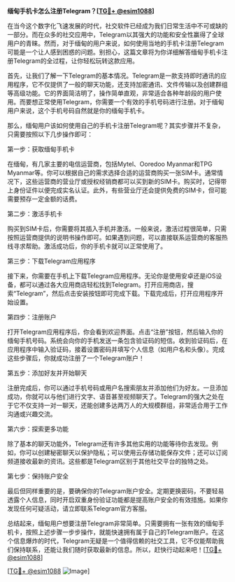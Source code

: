 **缅甸手机卡怎么注册Telegram？[[TG💪+ @esim1088](https://t.me/s/esim1088)]**

在当今这个数字化飞速发展的时代，社交软件已经成为我们日常生活中不可或缺的一部分。而在众多的社交应用中，Telegram以其强大的功能和安全性赢得了全球用户的青睐。然而，对于缅甸的用户来说，如何使用当地的手机卡注册Telegram可能是一个让人感到困惑的问题。别担心，这篇文章将为你详细解答缅甸手机卡注册Telegram的全过程，让你轻松玩转这款应用。

首先，让我们了解一下Telegram的基本情况。Telegram是一款支持即时通讯的应用程序，它不仅提供了一般的聊天功能，还支持加密通讯、文件传输以及创建群组等高级功能。它的界面简洁明了，操作简单直观，非常适合各种年龄段的用户使用。而要想正常使用Telegram，你需要一个有效的手机号码进行注册。对于缅甸用户来说，这个手机号码自然就是你的缅甸手机卡。

那么，缅甸用户该如何使用自己的手机卡注册Telegram呢？其实步骤并不复杂，只需要按照以下几步操作即可：

第一步：获取缅甸手机卡

在缅甸，有几家主要的电信运营商，包括Mytel、Ooredoo Myanmar和TPG Myanmar等。你可以根据自己的需求选择合适的运营商购买一张SIM卡。通常情况下，这些运营商的营业厅或授权经销商都可以买到新的SIM卡。购买时，记得带上身份证件以便完成实名认证。此外，有些营业厅还会提供免费的SIM卡，但可能需要预存一定金额的话费。

第二步：激活手机卡

购买到SIM卡后，你需要将其插入手机并激活。一般来说，激活过程很简单，只需按照运营商提供的说明书操作即可。如果遇到问题，可以直接联系运营商的客服热线寻求帮助。激活成功后，你的手机卡就可以正常使用了。

第三步：下载Telegram应用程序

接下来，你需要在手机上下载Telegram应用程序。无论你是使用安卓还是iOS设备，都可以通过各大应用商店轻松找到Telegram。打开应用商店，搜索“Telegram”，然后点击安装按钮即可完成下载。下载完成后，打开应用程序开始设置。

第四步：注册账户

打开Telegram应用程序后，你会看到欢迎界面。点击“注册”按钮，然后输入你的缅甸手机号码。系统会向你的手机发送一条包含验证码的短信。收到验证码后，在应用程序中输入验证码，接着设置密码并填写个人信息（如用户名和头像）。完成这些步骤后，你就成功注册了一个Telegram账户！

第五步：添加好友并开始聊天

注册完成后，你可以通过手机号码或用户名搜索朋友并添加他们为好友。一旦添加成功，你就可以与他们进行文字、语音甚至视频聊天了。Telegram的强大之处在于它不仅支持一对一聊天，还能创建多达两万人的大规模群组，非常适合用于工作沟通或兴趣交流。

第六步：探索更多功能

除了基本的聊天功能外，Telegram还有许多其他实用的功能等待你去发现。例如，你可以创建秘密聊天以保护隐私；可以使用云存储功能保存文件；还可以订阅频道接收最新的资讯。这些都是Telegram区别于其他社交平台的独特之处。

第七步：保持账户安全

最后但同样重要的是，要确保你的Telegram账户安全。定期更换密码，不要轻易透露个人信息，同时开启双重身份验证功能都是提高账户安全的有效措施。如果你发现任何可疑活动，请立即联系Telegram官方客服。

总结起来，缅甸用户想要注册Telegram非常简单。只需要拥有一张有效的缅甸手机卡，按照上述步骤一步步操作，就能快速拥有属于自己的Telegram账户。在这个信息爆炸的时代，Telegram无疑是一个值得信赖的社交工具，它不仅能帮助我们保持联系，还能让我们随时获取最新的信息。所以，赶快行动起来吧！[[TG💪+ @esim1088](https://t.me/s/esim1088)]

[[TG💪+ @esim1088](https://t.me/s/esim1088) ![Image](https://i.postimg.cc/4NQfJmqS/Snipaste-2025-05-13-00-14-12.png)]